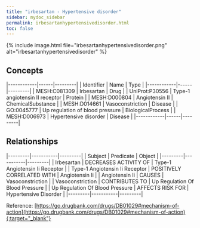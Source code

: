 ```yaml
---
title: "irbesartan - Hypertensive disorder"
sidebar: mydoc_sidebar
permalink: irbesartanhypertensivedisorder.html
toc: false 
---
```


{% include image.html file="irbesartanhypertensivedisorder.png" alt="irbesartanhypertensivedisorder" %}

## Concepts

|------------|------|---------|
| Identifier | Name | Type    |
|------------|------|---------|
| MESH:C081309 | Irbesartan | Drug |
| UniProt:P30556 | Type-1 angiotensin II receptor | Protein |
| MESH:D000804 | Angiotensin II | ChemicalSubstance |
| MESH:D014661 | Vasoconstriction | Disease |
| GO:0045777 | Up regulation of blood pressure | BiologicalProcess |
| MESH:D006973 | Hypertensive disorder | Disease |
|------------|------|---------|

## Relationships

|---------|-----------|---------|
| Subject | Predicate | Object  |
|---------|-----------|---------|
| Irbesartan | DECREASES ACTIVITY OF | Type-1 Angiotensin Ii Receptor |
| Type-1 Angiotensin Ii Receptor | POSITIVELY CORRELATED WITH | Angiotensin Ii |
| Angiotensin Ii | CAUSES | Vasoconstriction |
| Vasoconstriction | CONTRIBUTES TO | Up Regulation Of Blood Pressure |
| Up Regulation Of Blood Pressure | AFFECTS RISK FOR | Hypertensive Disorder |
|---------|-----------|---------|

Reference: [https://go.drugbank.com/drugs/DB01029#mechanism-of-action](https://go.drugbank.com/drugs/DB01029#mechanism-of-action){:target="_blank"}